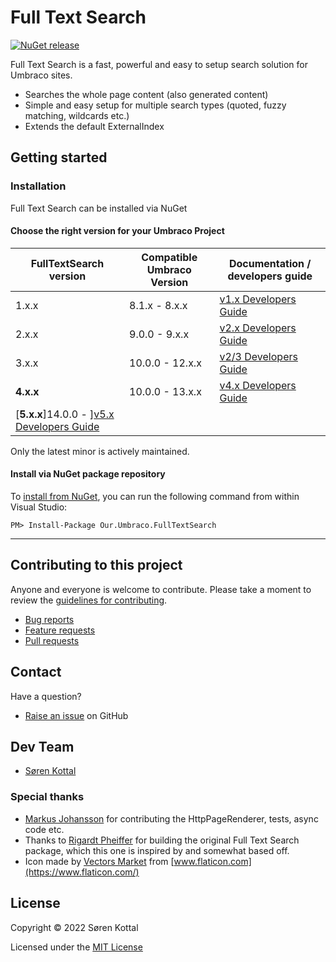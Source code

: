 # Full Text Search

[![NuGet release](https://img.shields.io/nuget/v/Our.Umbraco.FullTextSearch.svg)](https://www.nuget.org/packages/Our.Umbraco.FullTextSearch)

Full Text Search is a fast, powerful and easy to setup search solution for Umbraco sites.

- Searches the whole page content (also generated content)
- Simple and easy setup for multiple search types (quoted, fuzzy matching, wildcards etc.)
- Extends the default ExternalIndex

## Getting started

### Installation

Full Text Search can be installed via NuGet

#### Choose the right version for your Umbraco Project

|FullTextSearch version|Compatible Umbraco Version|Documentation / developers guide|
|-|-|-|
|1.x.x|8.1.x - 8.x.x|[v1.x Developers Guide](docs/developers-guide-v1.md)|
|2.x.x|9.0.0 - 9.x.x|[v2.x Developers Guide](docs/developers-guide-v2.md)|
|3.x.x|10.0.0 - 12.x.x|[v2/3 Developers Guide](docs/developers-guide-v2.md)|
|**4.x.x**|10.0.0 - 13.x.x|[v4.x Developers Guide](docs/developers-guide-v4.md)|
[**5.x.x**]14.0.0 - ][v5.x Developers Guide](docs/developers-guide-v5.md)|

Only the latest minor is actively maintained.

#### Install via NuGet package repository

To [install from NuGet](https://www.nuget.org/packages/Our.Umbraco.FullTextSearch), you can run the following command from within Visual Studio:

    PM> Install-Package Our.Umbraco.FullTextSearch

---

## Contributing to this project

Anyone and everyone is welcome to contribute. Please take a moment to review the [guidelines for contributing](CONTRIBUTING.md).

- [Bug reports](CONTRIBUTING.md#bugs)
- [Feature requests](CONTRIBUTING.md#features)
- [Pull requests](CONTRIBUTING.md#pull-requests)

## Contact

Have a question?

- [Raise an issue](https://github.com/skttl/Our.Umbraco.FullTextSearch/issues) on GitHub

## Dev Team

- [Søren Kottal](https://github.com/skttl)

### Special thanks

- [Markus Johansson](https://github.com/enkelmedia) for contributing the HttpPageRenderer, tests, async code etc.
- Thanks to [Rigardt Pheiffer](https://github.com/rigardtpheiffer) for building the original Full Text Search package, which this one is inspired by and somewhat based off.
- Icon made by [Vectors Market](https://www.flaticon.com/authors/vectors-market) from [www.flaticon.com](https://www.flaticon.com/)

## License

Copyright &copy; 2022 Søren Kottal

Licensed under the [MIT License](LICENSE.md)
